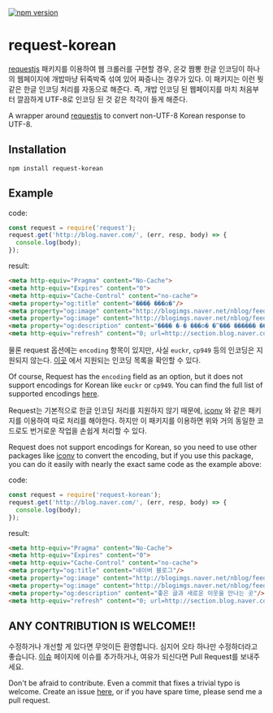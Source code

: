 [![npm version](https://badge.fury.io/js/request-korean.svg)](https://badge.fury.io/js/request-korean)

# request-korean

[requestjs](https://github.com/request/request) 패키지를 이용하여 웹 크롤러를 구현할 경우,
온갖 짬뽕 한글 인코딩이 하나의 웹페이지에 개밥마냥 뒤죽박죽 섞여 있어 짜증나는 경우가 있다. 이 패키지는
이런 뭣 같은 한글 인코딩 처리를 자동으로 해준다. 즉, 개밥 인코딩 된 웹페이지를 마치 처음부터 깔끔하게
UTF-8로 인코딩 된 것 같은 착각이 들게 해준다.

A wrapper around [requestjs](https://github.com/request/request) to convert
non-UTF-8 Korean response to UTF-8.

## Installation

```
npm install request-korean
```

## Example

code:

```js
const request = require('request');
request.get('http://blog.naver.com/', (err, resp, body) => {
  console.log(body);
});
```

result:

```html
<meta http-equiv="Pragma" content="No-Cache">
<meta http-equiv="Expires" content="0">
<meta http-equiv="Cache-Control" content="no-cache">
<meta property="og:title" content="���̹� ���α�"/>
<meta property="og:image" content="http://blogimgs.naver.net/nblog/feed/og_feed_1200_image.png"/>
<meta property="og:image" content="http://blogimgs.naver.net/nblog/feed/og_feed_600_image.png"/>
<meta property="og:description" content="���� �۰� ���ο� �̿��� ������ ��"/>
<meta http-equiv="refresh" content="0; url=http://section.blog.naver.com">
```

물론 request 옵션에는 `encoding` 항목이 있지만, 사실 `euckr`, `cp949` 등의 인코딩은 지원되지 않는다.
[이곳](https://nodejs.org/api/buffer.html#buffer_buffers_and_character_encodings)
에서 지원되는 인코딩 목록을 확인할 수 있다.

Of course, Request has the `encoding` field as an option, but it does not support
encodings for Korean like `euckr` or `cp949`.
You can find the full list of supported encodings   [here](https://nodejs.org/api/buffer.html#buffer_buffers_and_character_encodings).


Request는 기본적으로 한글 인코딩 처리를 지원하지 않기 때문에, [iconv](https://github.com/bnoordhuis/node-iconv)
와 같은 패키지를 이용하여 따로 처리를 해야한다. 하지만 이 패키지를 이용하면 위와 거의 동일한 코드로도
번거로운 작업을 손쉽게 처리할 수 있다.

Request does not support encodings for Korean, so you need to use other packages
like [iconv](https://github.com/bnoordhuis/node-iconv) to convert the encoding,
but if you use this package, you can do it easily with nearly the exact same
code as the example above:

code:

```js
const request = require('request-korean');
request.get('http://blog.naver.com/', (err, resp, body) => {
  console.log(body);
});
```

result:

```html
<meta http-equiv="Pragma" content="No-Cache">
<meta http-equiv="Expires" content="0">
<meta http-equiv="Cache-Control" content="no-cache">
<meta property="og:title" content="네이버 블로그"/>
<meta property="og:image" content="http://blogimgs.naver.net/nblog/feed/og_feed_1200_image.png"/>
<meta property="og:image" content="http://blogimgs.naver.net/nblog/feed/og_feed_600_image.png"/>
<meta property="og:description" content="좋은 글과 새로운 이웃을 만나는 곳"/>
<meta http-equiv="refresh" content="0; url=http://section.blog.naver.com">
```

## ANY CONTRIBUTION IS WELCOME!!

수정하거나 개선할 게 있다면 무엇이든 환영합니다. 심지어 오타 하나만 수정하더라고 좋습니다. [이슈](https://github.com/buo/request-korean/issues) 페이지에 이슈를 추가하거나, 여유가 되신다면
Pull Request를 보내주세요.

Don't be afraid to contribute. Even a commit that fixes a trivial typo is welcome.
Create an issue [here](https://github.com/buo/request-korean/issues), or if you
have spare time, please send me a pull request.
